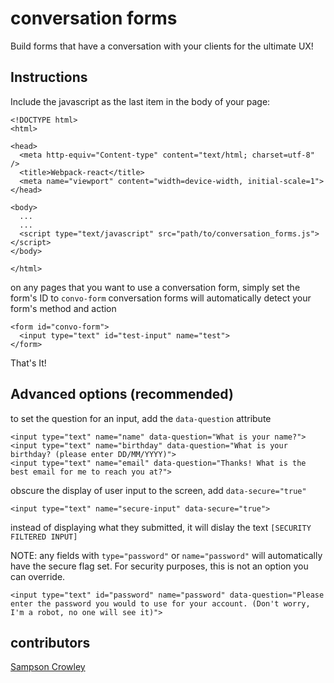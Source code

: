 # conversation forms
Build forms that have a conversation with your clients for the ultimate UX!

## Instructions

Include the javascript as the last item in the body of your page:

```
<!DOCTYPE html>
<html>

<head>
  <meta http-equiv="Content-type" content="text/html; charset=utf-8" />
  <title>Webpack-react</title>
  <meta name="viewport" content="width=device-width, initial-scale=1">
</head>

<body>
  ...
  ...
  <script type="text/javascript" src="path/to/conversation_forms.js"></script>
</body>

</html>
```

on any pages that you want to use a conversation form, simply set the form's ID to `convo-form`
conversation forms will automatically detect your form's method and action

```
<form id="convo-form">
  <input type="text" id="test-input" name="test">
</form>
```

That's It!

## Advanced options (recommended)

to set the question for an input, add the `data-question` attribute
```
<input type="text" name="name" data-question="What is your name?">
<input type="text" name="birthday" data-question="What is your birthday? (please enter DD/MM/YYYY)">
<input type="text" name="email" data-question="Thanks! What is the best email for me to reach you at?">
```

obscure the display of user input to the screen, add `data-secure="true"`
```
<input type="text" name="secure-input" data-secure="true">
```
instead of displaying what they submitted, it will dislay the text `[SECURITY FILTERED INPUT]`

NOTE: any fields with `type="password"` or `name="password"` will automatically have the secure flag set. For security purposes, this is not an option you can override.

```
<input type="text" id="password" name="password" data-question="Please enter the password you would to use for your account. (Don't worry, I'm a robot, no one will see it)">
```


## contributors

[Sampson Crowley](https://github.com/SampsonCrowley)
